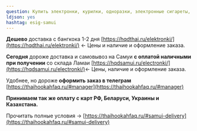 ```yaml
---
question: Купить электронки, курилки, одноразки, электронные сигареты, вейпы на Самуи
ldjson: yes
hashtag: esig-samui
---
```


**Дешево** доставка с бангкока 1-2 дня [https://hqdthai.ru/elektronki/](https://hqdthai.ru/elektronki/) <- Цены и наличие и оформление заказа.

**Сегодня** дороже доставка и самовывоз на Самуи **с оплатой наличными при получении** со склада Ламаи [https://hqdsamui.ru/electronki/](https://hqdsamui.ru/electronki/)<- Цены, наличие и оформление заказа.

Удобнее, но дороже **оформить заказ в телеграм** [https://thaihookahfaq.ru/#manager](https://thaihookahfaq.ru/#manager)

**Принимаем так же оплату с карт РФ, Беларуси, Украины и Казахстана.**

Прочитать полные условия -> [https://thaihookahfaq.ru/#samui-delivery](https://thaihookahfaq.ru/#samui-delivery)
